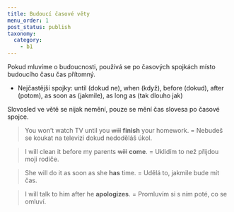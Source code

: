 ```yaml
---
title: Budoucí časové věty
menu_order: 1
post_status: publish
taxonomy:
  category:
    - b1
---
```


Pokud mluvíme o budoucnosti, používá se po časových spojkách místo budoucího času čas přítomný.

- Nejčastější spojky: until (dokud ne), when (když), before (dokud), after (potom), as soon as (jakmile), as long as (tak dlouho jak)

Slovosled ve větě se nijak nemění, pouze se mění čas slovesa po časové spojce.

> You won’t watch TV until you ~~will~~ **finish** your homework. = Nebudeš se koukat na televizi dokud nedoděláš úkol.

> I will clean it before my parents ~~will~~ **come**. = Uklidím to než přijdou moji rodiče.

> She will do it as soon as she **has** time. = Udělá to, jakmile bude mít čas.

> I will talk to him after he **apologizes**. = Promluvím si s ním poté, co se omluví.
